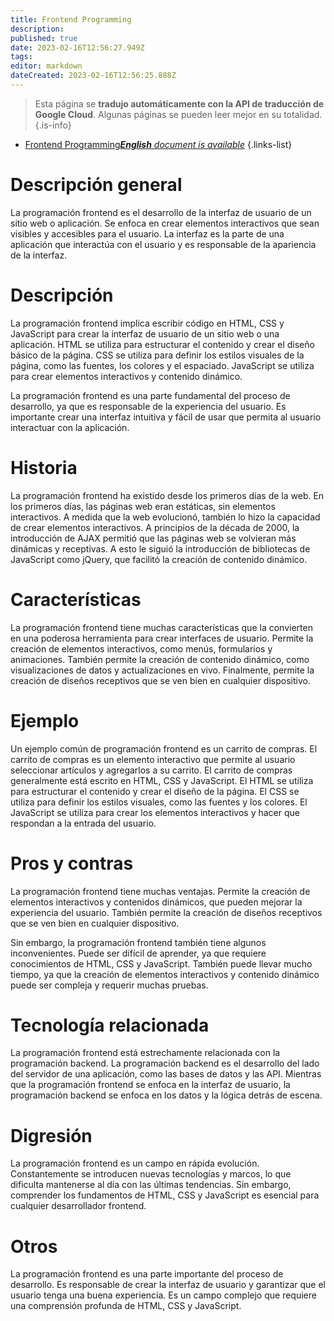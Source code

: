 ```yaml
---
title: Frontend Programming
description: 
published: true
date: 2023-02-16T12:56:27.949Z
tags: 
editor: markdown
dateCreated: 2023-02-16T12:56:25.888Z
---
```


> Esta página se **tradujo automáticamente con la API de traducción de Google Cloud**.
Algunas páginas se pueden leer mejor en su totalidad.{.is-info}



- [Frontend Programming***English** document is available*](/en/Knowledge-base/Dictionary/frontend-programming)
{.links-list}


# Descripción general
La programación frontend es el desarrollo de la interfaz de usuario de un sitio web o aplicación. Se enfoca en crear elementos interactivos que sean visibles y accesibles para el usuario. La interfaz es la parte de una aplicación que interactúa con el usuario y es responsable de la apariencia de la interfaz.

# Descripción
La programación frontend implica escribir código en HTML, CSS y JavaScript para crear la interfaz de usuario de un sitio web o una aplicación. HTML se utiliza para estructurar el contenido y crear el diseño básico de la página. CSS se utiliza para definir los estilos visuales de la página, como las fuentes, los colores y el espaciado. JavaScript se utiliza para crear elementos interactivos y contenido dinámico.

La programación frontend es una parte fundamental del proceso de desarrollo, ya que es responsable de la experiencia del usuario. Es importante crear una interfaz intuitiva y fácil de usar que permita al usuario interactuar con la aplicación.

# Historia
La programación frontend ha existido desde los primeros días de la web. En los primeros días, las páginas web eran estáticas, sin elementos interactivos. A medida que la web evolucionó, también lo hizo la capacidad de crear elementos interactivos. A principios de la década de 2000, la introducción de AJAX permitió que las páginas web se volvieran más dinámicas y receptivas. A esto le siguió la introducción de bibliotecas de JavaScript como jQuery, que facilitó la creación de contenido dinámico.

# Características
La programación frontend tiene muchas características que la convierten en una poderosa herramienta para crear interfaces de usuario. Permite la creación de elementos interactivos, como menús, formularios y animaciones. También permite la creación de contenido dinámico, como visualizaciones de datos y actualizaciones en vivo. Finalmente, permite la creación de diseños receptivos que se ven bien en cualquier dispositivo.

# Ejemplo
Un ejemplo común de programación frontend es un carrito de compras. El carrito de compras es un elemento interactivo que permite al usuario seleccionar artículos y agregarlos a su carrito. El carrito de compras generalmente está escrito en HTML, CSS y JavaScript. El HTML se utiliza para estructurar el contenido y crear el diseño de la página. El CSS se utiliza para definir los estilos visuales, como las fuentes y los colores. El JavaScript se utiliza para crear los elementos interactivos y hacer que respondan a la entrada del usuario.

# Pros y contras
La programación frontend tiene muchas ventajas. Permite la creación de elementos interactivos y contenidos dinámicos, que pueden mejorar la experiencia del usuario. También permite la creación de diseños receptivos que se ven bien en cualquier dispositivo.

Sin embargo, la programación frontend también tiene algunos inconvenientes. Puede ser difícil de aprender, ya que requiere conocimientos de HTML, CSS y JavaScript. También puede llevar mucho tiempo, ya que la creación de elementos interactivos y contenido dinámico puede ser compleja y requerir muchas pruebas.

# Tecnología relacionada
La programación frontend está estrechamente relacionada con la programación backend. La programación backend es el desarrollo del lado del servidor de una aplicación, como las bases de datos y las API. Mientras que la programación frontend se enfoca en la interfaz de usuario, la programación backend se enfoca en los datos y la lógica detrás de escena.

# Digresión
La programación frontend es un campo en rápida evolución. Constantemente se introducen nuevas tecnologías y marcos, lo que dificulta mantenerse al día con las últimas tendencias. Sin embargo, comprender los fundamentos de HTML, CSS y JavaScript es esencial para cualquier desarrollador frontend.

# Otros
La programación frontend es una parte importante del proceso de desarrollo. Es responsable de crear la interfaz de usuario y garantizar que el usuario tenga una buena experiencia. Es un campo complejo que requiere una comprensión profunda de HTML, CSS y JavaScript.